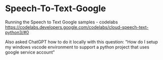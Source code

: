 # Speech-To-Text-Google

Running the Speech to Text Google samples - codelabs
<https://codelabs.developers.google.com/codelabs/cloud-speech-text-python3/#0>

Also asked ChatGPT how to do it locally with this question:
"How do I setup my windows vscode environment to support a python project that uses google service account"
